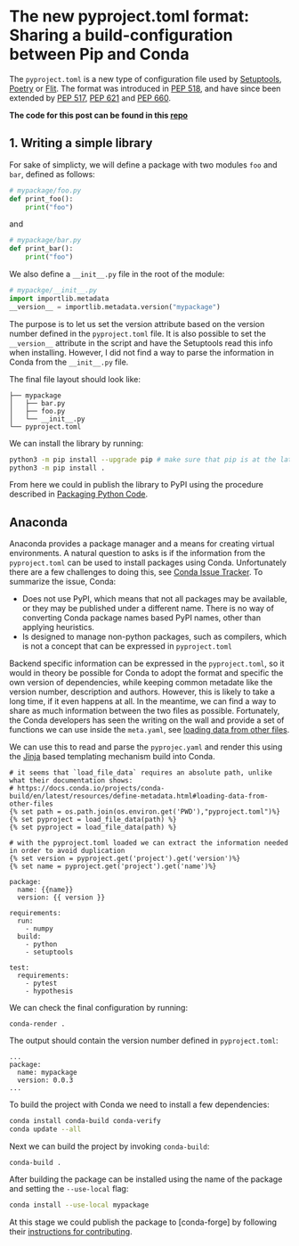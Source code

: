 # The new pyproject.toml format: Sharing a build-configuration between Pip and Conda

The `pyproject.toml` is a new type of configuration file used by [Setuptools](https://setuptools.pypa.io/en/latest/index.html), [Poetry](https://python-poetry.org/) or [Flit](https://pypi.org/project/flit/).
The format was introduced in [PEP 518](https://peps.python.org/pep-0518/), and have since been extended by [PEP 517](https://peps.python.org/pep-0517/), [PEP 621](https://peps.python.org/pep-0621/) and [PEP 660](https://peps.python.org/pep-0660/).

**The code for this post can be found in this [repo](https://github.com/clegaard/pyproject_tutorial)**

## 1. Writing a simple library

For sake of simplicty, we will define a package with two modules `foo` and `bar`, defined as follows:
``` python
# mypackage/foo.py
def print_foo():
    print("foo")
```
and
``` python
# mypackage/bar.py
def print_bar():
    print("foo")
```
We also define a `__init__.py` file in the root of the module:
``` python
# mypackge/__init__.py
import importlib.metadata
__version__ = importlib.metadata.version("mypackage")
```
The purpose is to let us set the version attribute based on the version number defined in the `pyproject.toml` file.
It is also possible to set the `__version__` attribute in the script and have the Setuptools read this info when installing. However, I did not find a way to parse the information in Conda from the `__init__.py` file.

The final file layout should look like:
```
├── mypackage
│   ├── bar.py
│   ├── foo.py
│   └── __init__.py
└── pyproject.toml
```

We can install the library by running:

``` bash
python3 -m pip install --upgrade pip # make sure that pip is at the latest version
python3 -m pip install .
```

From here we could in publish the library to PyPI using the procedure described in [Packaging Python Code](https://packaging.python.org/en/latest/tutorials/packaging-projects/).

## Anaconda

Anaconda provides a package manager and a means for creating virtual environments.
A natural question to asks is if the information from the `pyproject.toml` can be used to install packages using Conda.
Unfortunately there are a few challenges to doing this, see [Conda Issue Tracker](https://github.com/conda/conda/issues/10633).
To summarize the issue, Conda:
* Does not use PyPI, which means that not all packages may be available, or they may be published under a different name. There is no way of converting Conda package names based PyPI names, other than applying heuristics.
* Is designed to manage non-python packages, such as compilers, which is not a concept that can be expressed in `pyproject.toml`


Backend specific information can be expressed in the `pyproject.toml`, so it would in theory be possible for Conda to adopt the format and specific the own version of dependencies, while keeping common metadate like the version number, description and authors.
However, this is likely to take a long time, if it even happens at all.
In the meantime, we can find a way to share as much information between the two files as possible.
Fortunately, the Conda developers has seen the writing on the wall and provide a set of functions we can use inside the `meta.yaml`, see [loading data from other files](https://docs.conda.io/projects/conda-build/en/latest/resources/define-metadata.html#loading-data-from-other-files).

We can use this to read and parse the `pyprojec.yaml` and render this using the [Jinja](https://jinja.palletsprojects.com/en/latest/) based templating mechanism build into Conda.

``` jinja
# it seems that `load_file_data` requires an absolute path, unlike what their documentation shows:
# https://docs.conda.io/projects/conda-build/en/latest/resources/define-metadata.html#loading-data-from-other-files
{% set path = os.path.join(os.environ.get('PWD'),"pyproject.toml")%}
{% set pyproject = load_file_data(path) %}
{% set pyproject = load_file_data(path) %}

# with the pyproject.toml loaded we can extract the information needed in order to avoid duplication
{% set version = pyproject.get('project').get('version')%}
{% set name = pyproject.get('project').get('name')%}

package:
  name: {{name}}
  version: {{ version }}

requirements:
  run:
    - numpy
  build:
    - python
    - setuptools

test:
  requirements:
    - pytest
    - hypothesis
```

We can check the final configuration by running:
```
conda-render .
```

The output should contain the version number defined in `pyproject.toml`:
```
...
package:
  name: mypackage
  version: 0.0.3
...
```


To build the project with Conda we need to install a few dependencies:
``` bash
conda install conda-build conda-verify
conda update --all
```

Next we can build the project by invoking `conda-build`:
```
conda-build .
```

After building the package can be installed using the name of the package and setting the `--use-local` flag:
``` bash
conda install --use-local mypackage
```
At this stage we could publish the package to [conda-forge] by following their [instructions for contributing](https://conda-forge.org/#contribute).
